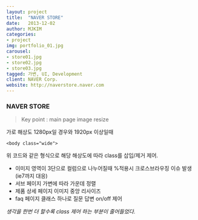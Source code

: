 ```yaml
---
layout: project
title:  "NAVER STORE"
date:   2013-12-02
author: MJKIM
categories:
- project
img: portfolio_01.jpg
carousel:
- store01.jpg
- store02.jpg
- store03.jpg
tagged: 가변, UI, Development
client: NAVER Corp.
website: http://naverstore.naver.com
---
```

### NAVER STORE
>Key point : main page image resize

가로 해상도 1280px일 경우와 1920px 이상일때

    <body class="wide">
    
위 코드와 같은 형식으로 해당 해상도에 따라 class를 삽입/제거 제어.

- 이미지 영역이 3단으로 컬럼으로 나누어질때 %적용시 크로스브라우징 이슈 발생(ie7까지 대응)
- 서브 페이지 가변에 따라 가운데 정렬
- 제품 상세 페이지 이미지 중앙 리사이즈
- faq 페이지 클래스 하나로 질문 답변 on/off 제어

*생각을 한번 더 할수록 class 제어 하는 부분이 줄어들었다.*
